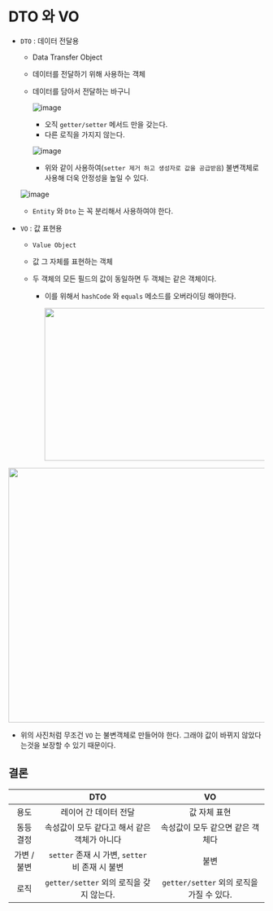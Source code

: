 # DTO 와 VO



* `DTO`  : 데이터 전달용

  * Data Transfer Object

  * 데이터를 전달하기 위해 사용하는 객체

  * 데이터를 담아서 전달하는 바구니

    ![image](https://user-images.githubusercontent.com/55227984/138800497-2d7e5b6e-3d98-426c-b96e-7186210164ad.png)

    * 오직 `getter/setter` 메서드 만을 갖는다.
    * 다른 로직을 가지지 않는다.

    ![image](https://user-images.githubusercontent.com/55227984/138800730-954edcc6-6eae-4e6b-af77-ada823510612.png)

    * 위와 같이 사용하여(`setter 제거 하고 생성자로 값을 공급받음`) 불변객체로 사용해 더욱 안정성을 높일 수 있다.

  ![image](https://user-images.githubusercontent.com/55227984/138800898-0a94ec8a-7db8-41ce-a1a8-c90c0a1047f1.png)

  * `Entity` 와 `Dto` 는 꼭 분리해서 사용하여야 한다.

* `VO` : 값 표현용  

  * `Value Object`
  
  * 값 그 자체를 표현하는 객체
  
  * 두 객체의 모든 필드의 값이 동일하면 두 객체는 같은 객체이다. 
  
    * 이를 위해서 `hashCode` 와 `equals` 메소드를 오버라이딩 해야한다.
  
      <img src="https://user-images.githubusercontent.com/55227984/138802358-9e6df57a-3005-4fe4-9844-4fde843a464b.png" width = "800" height="300"/>

<img src="https://user-images.githubusercontent.com/55227984/138801681-88473fdd-7a4d-4705-9581-364ecd1f6a4f.png" width = "800" height="500"/>



* 위의 사진처럼 무조건 `VO` 는 불변객체로 만들어야 한다. 그래야 값이 바뀌지 않았다는것을 보장할 수 있기 때문이다.

## 결론

|             | DTO                                             |                    VO                     |
| :-----------: | :-----------------------------------------------: | :---------------------------------------: |
| 용도        | 레이어 간 데이터 전달                           |               값 자체 표현                |
| 동등 결정   | 속성값이 모두 같다고 해서 같은 객체가 아니다    |     속성값이 모두 같으면 같은 객체다      |
| 가변 / 불변 | `setter` 존재 시 가변, `setter` 비 존재 시 불변 |                   불변                    |
| 로직        | `getter/setter` 외의 로직을 갖지 않는다.        | `getter/setter` 외의 로직을 가질 수 있다. |

  